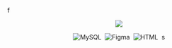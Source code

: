 
f

<p align="center">
  <img src="https://github-profile-trophy.vercel.app/?username=joaoschrock&theme=dark&row=2&no-bg=true&column=3&margin-w=15&margin-h=15" />
</p>

<div align="center">  
  
![MySQL](https://img.shields.io/badge/-mysql-0D1117?style=for-the-badge&logo=mysql&labelColor=0D1117)&nbsp;
![Figma](https://img.shields.io/badge/-figma-0D1117?style=for-the-badge&logo=figma&labelColor=0D1117)&nbsp;
![HTML](https://img.shields.io/badge/-HTML-0D1117?style=for-the-badge&logo=html5&labelColor=0D1117)&nbsp;
  s
  


